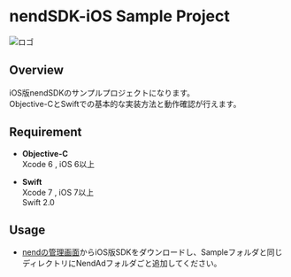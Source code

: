 # nendSDK-iOS Sample Project

![ロゴ](https://github.com/fan-ADN/nendSDK-iOS/blob/master/Sample/NendSDK_Sample/Images.xcassets/AppIcon.appiconset/icon-60%403x.png)

## Overview
iOS版nendSDKのサンプルプロジェクトになります。  
Objective-CとSwiftでの基本的な実装方法と動作確認が行えます。

## Requirement
* **Objective-C**  
Xcode 6 , iOS 6以上

* **Swift**  
Xcode 7 , iOS 7以上  
Swift 2.0

## Usage
* [nendの管理画面](https://www.nend.net/admin/login)からiOS版SDKをダウンロードし、Sampleフォルダと同じディレクトリにNendAdフォルダごと追加してください。
